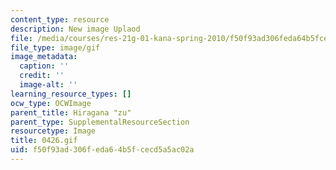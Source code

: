 ```yaml
---
content_type: resource
description: New image Uplaod
file: /media/courses/res-21g-01-kana-spring-2010/f50f93ad306feda64b5fcecd5a5ac02a_0426.gif
file_type: image/gif
image_metadata:
  caption: ''
  credit: ''
  image-alt: ''
learning_resource_types: []
ocw_type: OCWImage
parent_title: Hiragana "zu"
parent_type: SupplementalResourceSection
resourcetype: Image
title: 0426.gif
uid: f50f93ad-306f-eda6-4b5f-cecd5a5ac02a
---
```

